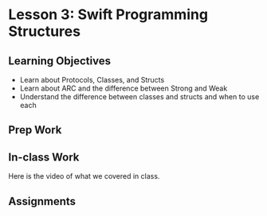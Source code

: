 # Lesson 3: Swift Programming Structures
## Learning Objectives
* Learn about Protocols, Classes, and Structs
* Learn about ARC and the difference between Strong and Weak
* Understand the difference between classes and structs and when to use each

## Prep Work

## In-class Work
Here is the video of what we covered in class.

## Assignments
